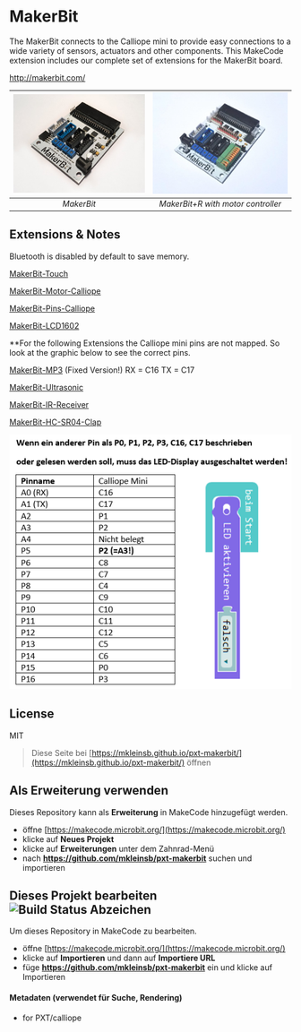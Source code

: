 # MakerBit

The MakerBit connects to the Calliope mini to provide easy connections to a wide variety of sensors, actuators and other components.
This MakeCode extension includes our complete set of extensions for the MakerBit board.

http://makerbit.com/

| ![MakerBit](https://github.com/1010Technologies/pxt-makerbit/raw/master/MakerBit.png "MakerBit") | ![MakerBit+R](https://github.com/1010Technologies/pxt-makerbit/raw/master/MakerBit+R.png "MakerBit+R") |
| :----------------------------------------------------------------------------------------------: | :----------------------------------------------------------------------------------------------------: |
|                                            _MakerBit_                                            |                                   _MakerBit+R with motor controller_                                   |

## Extensions & Notes

Bluetooth is disabled by default to save memory.

[MakerBit-Touch](https://github.com/1010Technologies/pxt-makerbit-touch)

[MakerBit-Motor-Calliope](https://github.com/MKleinSB/pxt-makerbit-motor-calliope)

[MakerBit-Pins-Calliope](https://github.com/MKleinSB/pxt-makerbit-pins-calliope)

[MakerBit-LCD1602](https://github.com/1010Technologies/pxt-makerbit-lcd1602)

**For the following Extensions the Calliope mini pins are not mapped. So look at the graphic below to see the correct pins.

[MakerBit-MP3](https://github.com/MKleinSB/pxt-makerbit-mp3) (Fixed Version!) RX = C16  TX = C17

[MakerBit-Ultrasonic](https://github.com/1010Technologies/pxt-makerbit-ultrasonic)

[MakerBit-IR-Receiver](https://github.com/1010Technologies/pxt-makerbit-ir-receiver)

[MakerBit-HC-SR04-Clap](https://github.com/1010Technologies/pxt-makerbit-hc-sr04-clap)

![Pins](https://github.com/MKleinSB/pxt-makerbit/blob/master/MBPins.png "Calliope Pins")

## License

MIT

> Diese Seite bei [https://mkleinsb.github.io/pxt-makerbit/](https://mkleinsb.github.io/pxt-makerbit/) öffnen

## Als Erweiterung verwenden

Dieses Repository kann als **Erweiterung** in MakeCode hinzugefügt werden.

* öffne [https://makecode.microbit.org/](https://makecode.microbit.org/)
* klicke auf **Neues Projekt**
* klicke auf **Erweiterungen** unter dem Zahnrad-Menü
* nach **https://github.com/mkleinsb/pxt-makerbit** suchen und importieren

## Dieses Projekt bearbeiten ![Build Status Abzeichen](https://github.com/mkleinsb/pxt-makerbit/workflows/MakeCode/badge.svg)

Um dieses Repository in MakeCode zu bearbeiten.

* öffne [https://makecode.microbit.org/](https://makecode.microbit.org/)
* klicke auf **Importieren** und dann auf **Importiere URL**
* füge **https://github.com/mkleinsb/pxt-makerbit** ein und klicke auf Importieren


#### Metadaten (verwendet für Suche, Rendering)

* for PXT/calliope
<script src="https://makecode.com/gh-pages-embed.js"></script><script>makeCodeRender("{{ site.makecode.home_url }}", "{{ site.github.owner_name }}/{{ site.github.repository_name }}");</script>
